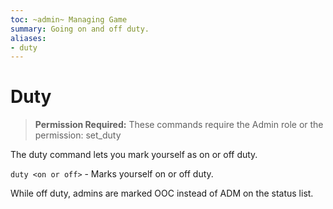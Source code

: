 ```yaml
---
toc: ~admin~ Managing Game
summary: Going on and off duty.
aliases:
- duty
---
```

# Duty

> **Permission Required:** These commands require the Admin role or the permission: set\_duty

The duty command lets you mark yourself as on or off duty.

`duty <on or off>` - Marks yourself on or off duty.

While off duty, admins are marked OOC instead of ADM on the status list.